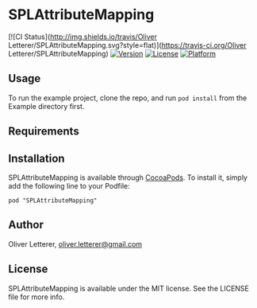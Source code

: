 # SPLAttributeMapping

[![CI Status](http://img.shields.io/travis/Oliver Letterer/SPLAttributeMapping.svg?style=flat)](https://travis-ci.org/Oliver Letterer/SPLAttributeMapping)
[![Version](https://img.shields.io/cocoapods/v/SPLAttributeMapping.svg?style=flat)](http://cocoadocs.org/docsets/SPLAttributeMapping)
[![License](https://img.shields.io/cocoapods/l/SPLAttributeMapping.svg?style=flat)](http://cocoadocs.org/docsets/SPLAttributeMapping)
[![Platform](https://img.shields.io/cocoapods/p/SPLAttributeMapping.svg?style=flat)](http://cocoadocs.org/docsets/SPLAttributeMapping)

## Usage

To run the example project, clone the repo, and run `pod install` from the Example directory first.

## Requirements

## Installation

SPLAttributeMapping is available through [CocoaPods](http://cocoapods.org). To install
it, simply add the following line to your Podfile:

    pod "SPLAttributeMapping"

## Author

Oliver Letterer, oliver.letterer@gmail.com

## License

SPLAttributeMapping is available under the MIT license. See the LICENSE file for more info.

